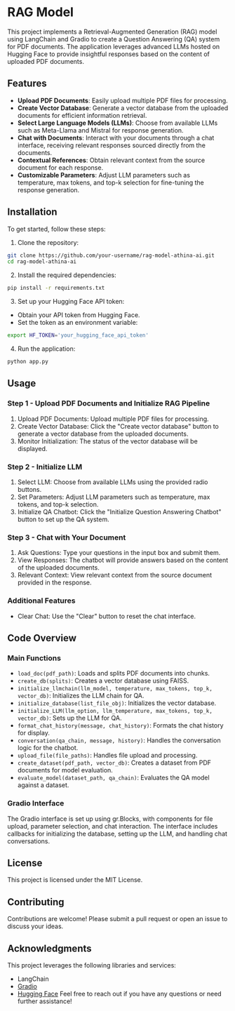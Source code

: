 # RAG Model
This project implements a Retrieval-Augmented Generation (RAG) model using LangChain and Gradio to create a Question Answering (QA) system for PDF documents. The application leverages advanced LLMs hosted on Hugging Face to provide insightful responses based on the content of uploaded PDF documents.

## Features
- <b>Upload PDF Documents</b>: Easily upload multiple PDF files for processing.
- <b>Create Vector Database</b>: Generate a vector database from the uploaded documents for efficient information retrieval.
- <b>Select Large Language Models (LLMs)</b>: Choose from available LLMs such as Meta-Llama and Mistral for response generation.
- <b>Chat with Documents</b>: Interact with your documents through a chat interface, receiving relevant responses sourced directly from the documents.
- <b>Contextual References</b>: Obtain relevant context from the source document for each response.
- <b>Customizable Parameters</b>: Adjust LLM parameters such as temperature, max tokens, and top-k selection for fine-tuning the response generation.


## Installation
To get started, follow these steps:

1. Clone the repository:

```bash
git clone https://github.com/your-username/rag-model-athina-ai.git
cd rag-model-athina-ai
```

2. Install the required dependencies:
```bash
pip install -r requirements.txt
```

3. Set up your Hugging Face API token:

- Obtain your API token from Hugging Face.
- Set the token as an environment variable:
```bash
export HF_TOKEN='your_hugging_face_api_token'
```

4. Run the application:
```bash
python app.py
```

## Usage
### Step 1 - Upload PDF Documents and Initialize RAG Pipeline
1. Upload PDF Documents: Upload multiple PDF files for processing.
2. Create Vector Database: Click the "Create vector database" button to generate a vector database from the uploaded documents.
3. Monitor Initialization: The status of the vector database will be displayed.
### Step 2 - Initialize LLM
1. Select LLM: Choose from available LLMs using the provided radio buttons.
2. Set Parameters: Adjust LLM parameters such as temperature, max tokens, and top-k selection.
3. Initialize QA Chatbot: Click the "Initialize Question Answering Chatbot" button to set up the QA system.
### Step 3 - Chat with Your Document
1. Ask Questions: Type your questions in the input box and submit them.
2. View Responses: The chatbot will provide answers based on the content of the uploaded documents.
3. Relevant Context: View relevant context from the source document provided in the response.
### Additional Features
- Clear Chat: Use the "Clear" button to reset the chat interface.


## Code Overview
### Main Functions
- ```load_doc(pdf_path)```: Loads and splits PDF documents into chunks.
- ```create_db(splits)```: Creates a vector database using FAISS.
- ```initialize_llmchain(llm_model, temperature, max_tokens, top_k, vector_db)```: Initializes the LLM chain for QA.
- ```initialize_database(list_file_obj)```: Initializes the vector database.
- ```initialize_LLM(llm_option, llm_temperature, max_tokens, top_k, vector_db)```: Sets up the LLM for QA.
- ```format_chat_history(message, chat_history)```: Formats the chat history for display.
- ```conversation(qa_chain, message, history)```: Handles the conversation logic for the chatbot.
- ```upload_file(file_paths)```: Handles file upload and processing.
- ```create_dataset(pdf_path, vector_db)```: Creates a dataset from PDF documents for model evaluation.
- ```evaluate_model(dataset_path, qa_chain)```: Evaluates the QA model against a dataset.

### Gradio Interface
The Gradio interface is set up using gr.Blocks, with components for file upload, parameter selection, and chat interaction. The interface includes callbacks for initializing the database, setting up the LLM, and handling chat conversations.

## License
This project is licensed under the MIT License.

## Contributing
Contributions are welcome! Please submit a pull request or open an issue to discuss your ideas.

## Acknowledgments
This project leverages the following libraries and services:

- LangChain
- <a href="https://github.com/gradio-app/gradio">Gradio</a>
- <a href="https://huggingface.co/">Hugging Face</a>
Feel free to reach out if you have any questions or need further assistance!